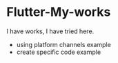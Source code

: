 # Flutter-My-works

I have works, I have tried here.
 
 - using platform channels example
 - create specific code example
